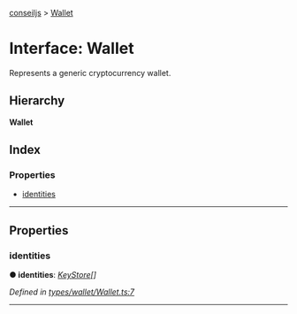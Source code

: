 [conseiljs](../README.md) > [Wallet](../interfaces/wallet.md)

# Interface: Wallet

Represents a generic cryptocurrency wallet.

## Hierarchy

**Wallet**

## Index

### Properties

* [identities](wallet.md#identities)

---

## Properties

<a id="identities"></a>

###  identities

**● identities**: *[KeyStore](keystore.md)[]*

*Defined in [types/wallet/Wallet.ts:7](https://github.com/Cryptonomic/ConseilJS/blob/b4f6349/src/types/wallet/Wallet.ts#L7)*

___

